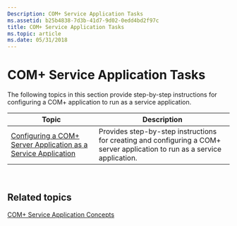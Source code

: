 ```yaml
---
Description: COM+ Service Application Tasks
ms.assetid: b25b4838-7d3b-41d7-9d02-0edd4bd2f97c
title: COM+ Service Application Tasks
ms.topic: article
ms.date: 05/31/2018
---
```


# COM+ Service Application Tasks

The following topics in this section provide step-by-step instructions for configuring a COM+ application to run as a service application.



| Topic                                                                                                                                | Description                                                                                                                |
|--------------------------------------------------------------------------------------------------------------------------------------|----------------------------------------------------------------------------------------------------------------------------|
| [Configuring a COM+ Server Application as a Service Application](configuring-a-com--server-application-as-a-service-application.md) | Provides step-by-step instructions for creating and configuring a COM+ server application to run as a service application. |



 

## Related topics

<dl> <dt>

[COM+ Service Application Concepts](com--service-application-concepts.md)
</dt> </dl>

 

 



